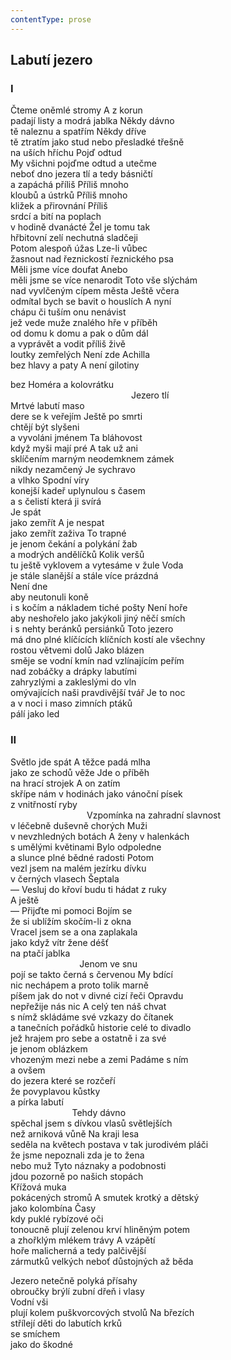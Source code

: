 ```yaml
---
contentType: prose
---
```


## Labutí jezero

### I

Čteme oněmlé stromy A z korun  
padají listy a modrá jablka Někdy dávno  
tě naleznu a spatřím Někdy dříve  
tě ztratím jako stud nebo přesladké třešně  
na uších hříchu Pojď odtud  
My všichni pojďme odtud a utečme  
neboť dno jezera tlí a tedy básničtí  
a zapáchá příliš Příliš mnoho  
kloubů a ústrků Příliš mnoho  
kližek a přirovnání Příliš  
srdcí a bití na poplach  
v hodině dvanácté Žel je tomu tak  
hřbitovní zelí nechutná sladčeji  
Potom alespoň úžas Lze-li vůbec  
žasnout nad řeznickostí řeznického psa  
Měli jsme více doufat Anebo  
měli jsme se více nenarodit Toto vše slýchám  
nad vyvlčeným cípem města Ještě včera  
odmítal bych se bavit o houslích A nyní  
chápu či tuším onu nenávist  
jež vede muže znalého hře v příběh  
od domu k domu a pak o dům dál  
a vyprávět a vodit příliš živě  
loutky zemřelých Není zde Achilla  
bez hlavy a paty A není gilotiny

bez Homéra a kolovrátku  
                                                 Jezero tlí  
Mrtvé labutí maso  
dere se k veřejím Ještě po smrti  
chtějí být slyšeni  
a vyvoláni jménem Ta bláhovost  
když myši mají pré A tak už ani  
sklíčením marným neodemknem zámek  
nikdy nezamčený Je sychravo  
a vlhko Spodní víry  
konejší kadeř uplynulou s časem  
a s čelistí která ji svírá  
Je spát  
jako zemřít A je nespat  
jako zemřít zaživa To trapné  
je jenom čekání a polykání žab  
a modrých andělíčků Kolik veršů  
tu ještě vyklovem a vytesáme v žule Voda  
je stále slanější a stále více prázdná  
Není dne  
aby neutonuli koně  
i s kočím a nákladem tiché pošty Není hoře  
aby neshořelo jako jakýkoli jiný něčí smích  
i s nehty beránků persiánků Toto jezero  
má dno plné klíčících klíčních kostí ale všechny  
rostou větvemi dolů Jako blázen  
směje se vodní kmín nad vzlínajícím peřím  
nad zobáčky a drápky labutími  
zahryzlými a zakleslými do vln  
omývajících naši pravdivější tvář Je to noc  
a v noci i maso zimních ptáků  
pálí jako led

### II

Světlo jde spát A těžce padá mlha  
jako ze schodů věže Jde o příběh  
na hrací strojek A on zatím  
skřípe nám v hodinách jako vánoční písek  
z vnitřností ryby  
                               Vzpomínka na zahradní slavnost  
v léčebně duševně chorých Muži  
v nevzhledných botách A ženy v halenkách  
s umělými květinami Bylo odpoledne  
a slunce plné bědné radosti Potom  
vezl jsem na malém jezírku dívku  
v černých vlasech Šeptala  
— Vesluj do křoví budu ti hádat z ruky  
A ještě  
— Přijďte mi pomoci Bojím se  
že si ublížím skočím-li z okna  
Vracel jsem se a ona zaplakala  
jako když vítr žene déšť  
na ptačí jablka  
                            Jenom ve snu  
pojí se takto černá s červenou My bdící  
nic nechápem a proto tolik marně  
píšem jak do not v divné cizí řeči Opravdu  
nepřežije nás nic A celý ten náš chvat  
s nímž skládáme své vzkazy do čítanek  
a tanečních pořádků historie celé to divadlo  
jež hrajem pro sebe a ostatně i za své  
je jenom oblázkem  
vhozeným mezi nebe a zemi Padáme s ním  
a ovšem  
do jezera které se rozčeří  
že povyplavou kůstky  
a pírka labutí  
                         Tehdy dávno  
spěchal jsem s dívkou vlasů světlejších  
než arniková vůně Na kraji lesa  
seděla na květech postava v tak jurodivém pláči  
že jsme nepoznali zda je to žena  
nebo muž Tyto náznaky a podobnosti  
jdou pozorně po našich stopách  
Křížová muka  
pokácených stromů A smutek krotký a dětský  
jako kolombína Časy  
kdy puklé rybízové oči  
tonoucně plují zelenou krví hliněným potem  
a zhořklým mlékem trávy A vzápětí  
hoře malicherná a tedy palčivější  
zármutků velkých neboť důstojných až běda

Jezero netečně polyká přísahy  
obroučky brýlí zubní dřeň i vlasy  
Vodní vši  
plují kolem puškvorcových stvolů Na březích  
střílejí děti do labutích krků  
se smíchem  
jako do škodné
